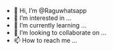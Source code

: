 - 👋 Hi, I’m @Raguwhatsapp
- 👀 I’m interested in ...
- 🌱 I’m currently learning ...
- 💞️ I’m looking to collaborate on ...
- 📫 How to reach me ...

<!---
Raguwhatsapp/Raguwhatsapp is a ✨ special ✨ repository because its `README.md` (this file) appears on your GitHub profile.
You can click the Preview link to take a look at your changes.
--->
